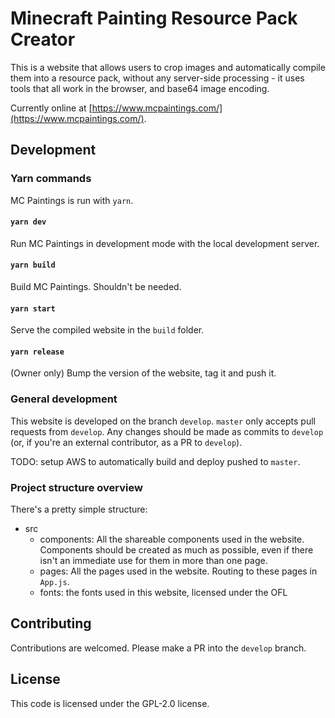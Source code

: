 # Minecraft Painting Resource Pack Creator

This is a website that allows users to crop images and automatically compile them into a resource pack, without
any server-side processing - it uses tools that all work in the browser, and base64 image encoding.

Currently online at [https://www.mcpaintings.com/](https://www.mcpaintings.com/).

## Development

### Yarn commands

MC Paintings is run with `yarn`.

#### `yarn dev`

Run MC Paintings in development mode with the local development server.

#### `yarn build`

Build MC Paintings. Shouldn't be needed.

#### `yarn start`

Serve the compiled website in the `build` folder.

#### `yarn release`

(Owner only) Bump the version of the website, tag it and push it.

### General development

This website is developed on the branch `develop`. `master` only accepts pull requests from `develop`. Any changes
should be made as commits to `develop` (or, if you're an external contributor, as a PR to `develop`).

TODO: setup AWS to automatically build and deploy pushed to `master`.

### Project structure overview

There's a pretty simple structure:

- src
  - components: All the shareable components used in the website. Components should be created as much as possible, even if there isn't an immediate use for them in more than one page.
  - pages: All the pages used in the website. Routing to these pages in `App.js`.
  - fonts: the fonts used in this website, licensed under the OFL

## Contributing

Contributions are welcomed. Please make a PR into the `develop` branch.

## License

This code is licensed under the GPL-2.0 license.
